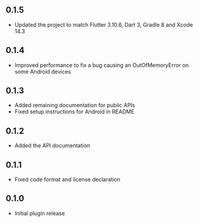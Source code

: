 ## 0.1.5
* Updated the project to match Flutter 3.10.6, Dart 3, Gradle 8 and Xcode 14.3

## 0.1.4
* Improved performance to fix a bug causing an OutOfMemoryError on some Android devices

## 0.1.3
* Added remaining documentation for public APIs
* Fixed setup instructions for Android in README  

## 0.1.2
* Added the API documentation

## 0.1.1
* Fixed code format and license declaration 

## 0.1.0

* Initial plugin release
